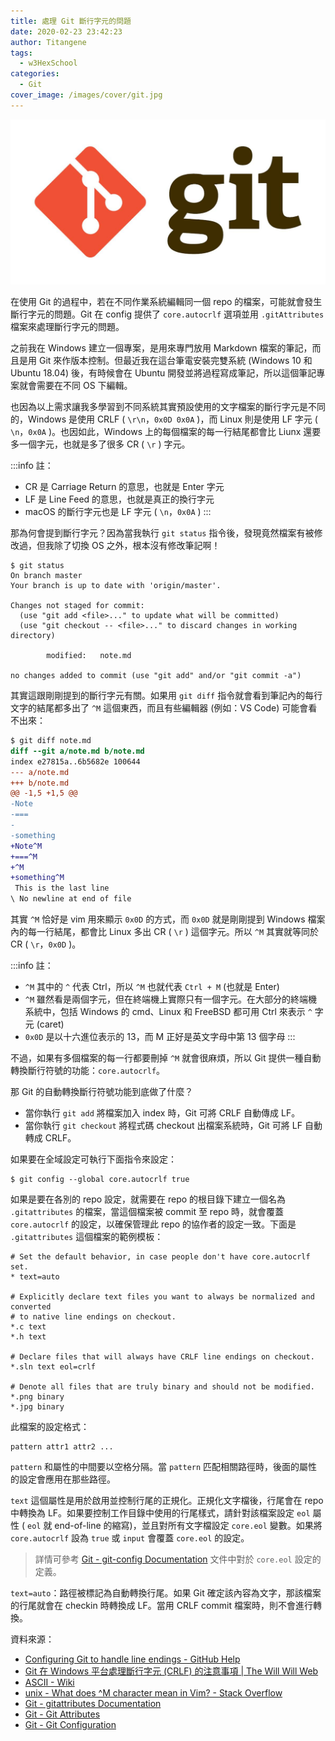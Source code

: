 ```yaml
---
title: 處理 Git 斷行字元的問題
date: 2020-02-23 23:42:23
author: Titangene
tags:
  - w3HexSchool
categories:
  - Git
cover_image: /images/cover/git.jpg
---
```


![](../images/cover/git.jpg)

在使用 Git 的過程中，若在不同作業系統編輯同一個 repo 的檔案，可能就會發生斷行字元的問題。Git 在 config 提供了 `core.autocrlf` 選項並用 `.gitAttributes` 檔案來處理斷行字元的問題。

<!-- more -->

之前我在 Windows 建立一個專案，是用來專門放用 Markdown 檔案的筆記，而且是用 Git 來作版本控制。但最近我在這台筆電安裝完雙系統 (Windows 10 和 Ubuntu 18.04) 後，有時候會在 Ubuntu 開發並將過程寫成筆記，所以這個筆記專案就會需要在不同 OS 下編輯。

也因為以上需求讓我多學習到不同系統其實預設使用的文字檔案的斷行字元是不同的，Windows 是使用 CRLF ( `\r\n`，`0x0D 0x0A` )，而 Linux 則是使用 LF 字元 ( `\n`，`0x0A` )。也因如此，Windows 上的每個檔案的每一行結尾都會比 Liunx 還要多一個字元，也就是多了很多 CR ( `\r` ) 字元。

:::info
註：
- CR 是 Carriage Return 的意思，也就是 Enter 字元
- LF 是 Line Feed 的意思，也就是真正的換行字元
- macOS 的斷行字元也是 LF 字元 ( `\n`，`0x0A` )
:::

那為何會提到斷行字元？因為當我執行 `git status` 指令後，發現竟然檔案有被修改過，但我除了切換 OS 之外，根本沒有修改筆記啊！

```shell
$ git status
On branch master
Your branch is up to date with 'origin/master'.

Changes not staged for commit:
  (use "git add <file>..." to update what will be committed)
  (use "git checkout -- <file>..." to discard changes in working directory)

        modified:   note.md

no changes added to commit (use "git add" and/or "git commit -a")
```

其實這跟剛剛提到的斷行字元有關。如果用 `git diff` 指令就會看到筆記內的每行文字的結尾都多出了 `^M` 這個東西，而且有些編輯器 (例如：VS Code) 可能會看不出來：

```diff
$ git diff note.md
diff --git a/note.md b/note.md
index e27815a..6b5682e 100644
--- a/note.md
+++ b/note.md
@@ -1,5 +1,5 @@
-Note
-===
-
-something
+Note^M
+===^M
+^M
+something^M
 This is the last line
\ No newline at end of file
```

其實 `^M` 恰好是 vim 用來顯示 `0x0D` 的方式，而 `0x0D` 就是剛剛提到 Windows 檔案內的每一行結尾，都會比 Linux 多出 CR ( `\r` ) 這個字元。所以 `^M` 其實就等同於 CR ( `\r`，`0x0D` )。

:::info
註：
- `^M` 其中的 `^` 代表 Ctrl，所以 `^M` 也就代表 `Ctrl + M` (也就是 Enter)
- `^M` 雖然看是兩個字元，但在終端機上實際只有一個字元。在大部分的終端機系統中，包括 Windows 的 cmd、Linux 和 FreeBSD 都可用 Ctrl 來表示 `^` 字元 (caret)
- `0x0D` 是以十六進位表示的 13，而 M 正好是英文字母中第 13 個字母
:::

不過，如果有多個檔案的每一行都要刪掉 `^M` 就會很麻煩，所以 Git 提供一種自動轉換斷行符號的功能：`core.autocrlf`。

那 Git 的自動轉換斷行符號功能到底做了什麼？
- 當你執行 `git add` 將檔案加入 index 時，Git 可將 CRLF 自動傳成 LF。
- 當你執行 `git checkout` 將程式碼 checkout 出檔案系統時，Git 可將 LF 自動轉成 CRLF。

如果要在全域設定可執行下面指令來設定：

```shell
$ git config --global core.autocrlf true
```

如果是要在各別的 repo 設定，就需要在 repo 的根目錄下建立一個名為 `.gitattributes` 的檔案，當這個檔案被 commit 至 repo 時，就會覆蓋 `core.autocrlf` 的設定，以確保管理此 repo 的協作者的設定一致。下面是 `.gitattributes` 這個檔案的範例模板：

```
# Set the default behavior, in case people don't have core.autocrlf set.
* text=auto

# Explicitly declare text files you want to always be normalized and converted
# to native line endings on checkout.
*.c text
*.h text

# Declare files that will always have CRLF line endings on checkout.
*.sln text eol=crlf

# Denote all files that are truly binary and should not be modified.
*.png binary
*.jpg binary
```

此檔案的設定格式：

```
pattern attr1 attr2 ...
```

`pattern` 和屬性的中間要以空格分隔。當 `pattern` 匹配相關路徑時，後面的屬性的設定會應用在那些路徑。

`text` 這個屬性是用於啟用並控制行尾的正規化。正規化文字檔後，行尾會在 repo 中轉換為 LF。如果要控制工作目錄中使用的行尾樣式，請針對該檔案設定 `eol` 屬性 ( `eol` 就 end-of-line 的縮寫)，並且對所有文字檔設定 `core.eol` 變數。如果將 `core.autocrlf` 設為 `true` 或 `input` 會覆蓋 `core.eol` 的設定。

> 詳情可參考 [Git - git-config Documentation](https://git-scm.com/docs/git-config) 文件中對於 `core.eol` 設定的定義。

`text=auto`：路徑被標記為自動轉換行尾。如果 Git 確定該內容為文字，那該檔案的行尾就會在 checkin 時轉換成 LF。當用 CRLF commit 檔案時，則不會進行轉換。

資料來源：
- [Configuring Git to handle line endings - GitHub Help](https://help.github.com/en/articles/configuring-git-to-handle-line-endings)
- [Git 在 Windows 平台處理斷行字元 (CRLF) 的注意事項 | The Will Will Web](https://blog.miniasp.com/post/2013/09/15/Git-for-Windows-Line-Ending-Conversion-Notes)
- [ASCII - Wiki](https://zh.wikipedia.org/wiki/ASCII)
- [unix - What does ^M character mean in Vim? - Stack Overflow](https://stackoverflow.com/questions/5843495/what-does-m-character-mean-in-vim)
- [Git - gitattributes Documentation](https://git-scm.com/docs/gitattributes)
- [Git - Git Attributes](https://git-scm.com/book/en/v2/Customizing-Git-Git-Attributes)
- [Git - Git Configuration](https://git-scm.com/book/en/v2/Customizing-Git-Git-Configuration)